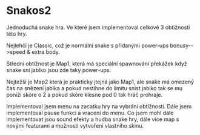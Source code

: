 # Snakos2
Jednoduchá snake hra. Ve které jsem implementoval celkově 3 obtižnosti této hry.

Nejlehčí je Classic, což je normální snake s přidanými power-ups bonusy-->speed & extra body.

Střední obtížnost je Map1, která má speciální spawnování překážek když snake sní jablko jsou zde taky power-ups. 

Nejtežší je Map2 která je prakticky jtejná jako Map1, ale snake má omezený čas na snězení jablka a pokud nestihne do limitu snist jablko tak se mu poníží skóre o 2 a pokud skóre klesne pod 0 tak hráč prohraje. 

Implementoval jsem menu na zacatku hry na vybrání obtížnosti. Dále jsem implementoval pause funkci a vracení do menu. Co jsem mohl dále implementovat jsou sound efekty a hudba snake hry, dále více map s novými featurami a možnosti vytvoření vlastního skinu. 
